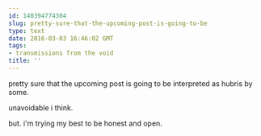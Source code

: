 ```yaml
---
id: 140394774304
slug: pretty-sure-that-the-upcoming-post-is-going-to-be
type: text
date: 2016-03-03 16:46:02 GMT
tags:
- transmissions from the void
title: ''
---
```


pretty sure that the upcoming post is going to be interpreted as hubris by some.

unavoidable i think. 

but. i'm trying my best to be honest and open.